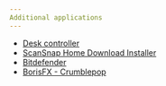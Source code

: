 ```yaml
---
Additional applications
---
```


* [Desk controller](https://github.com/DWilliames/idasen-controller-mac)
* [ScanSnap Home Download Installer](https://www.pfu.ricoh.com/global/scanners/scansnap/dl/mac-1300-s1300i.html)
* [Bitdefender](https://central.bitdefender.com/dashboard)
* [BorisFX - Crumblepop](https://crumplepop.com)